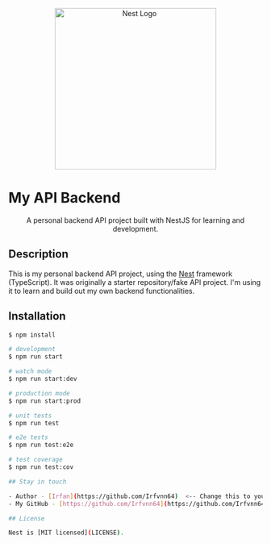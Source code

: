 <p align="center">
  <a href="https://github.com/Irfvnn64/my-api-backend" target="_blank"><img src="https://nestjs.com/img/logo_text.svg" width="320" alt="Nest Logo" /></a>
</p>

# My API Backend

<p align="center">
  A personal backend API project built with NestJS for learning and development.
</p>

## Description

This is my personal backend API project, using the [Nest](https://github.com/nestjs/nest) framework (TypeScript). It was originally a starter repository/fake API project. I'm using it to learn and build out my own backend functionalities.

## Installation

```bash
$ npm install

# development
$ npm run start

# watch mode
$ npm run start:dev

# production mode
$ npm run start:prod

# unit tests
$ npm run test

# e2e tests
$ npm run test:e2e

# test coverage
$ npm run test:cov

## Stay in touch

- Author - [Irfan](https://github.com/Irfvnn64)  <-- Change this to your name and GitHub link!
- My GitHub - [https://github.com/Irfvnn64](https://github.com/Irfvnn64) <-- This is optional, but good to include

## License

Nest is [MIT licensed](LICENSE).
